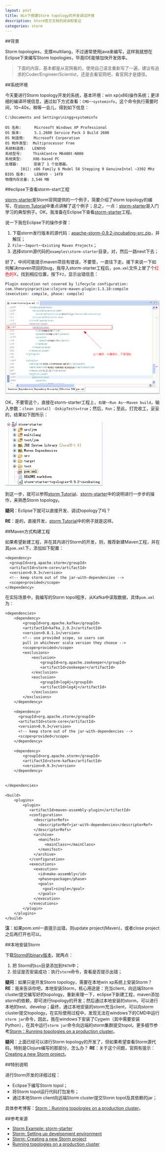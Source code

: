 ```yaml
---
layout: post
title: Win下搭建Storm topology的开发调试环境
description: Storm官方文档的阅读和笔记
categories: storm
---
```


##背景

Storm topologies，支撑multilang，不过通常使用java来编写，这样我就想在Eclipse下来编写Storm topologies，毕竟IDE能够加快开发效率。

> 下面的内容，基本都是从官网看的，使用自己语言重新写了一遍，建议有追求的Coder/Engineer/Scientist，还是去看官网吧，看官网才是捷径。

##系统环境

今天要进行Storm topology开发的系统，基本环境：win xp(x86)操作系统；更详细的编译环境信息，通过如下方式查看：`CMD`--`systeminfo`，这个命令执行需要时间，10~40s，稍等一会儿，得到如下信息：

	C:\Documents and Settings\ningg>systeminfo

	OS 名称:      Microsoft Windows XP Professional
	OS 版本:      5.1.2600 Service Pack 3 Build 2600
	OS 制造商:    Microsoft Corporation
	OS 构件类型:  Multiprocessor Free
	系统制造商:   LENOVO
	系统型号:     ThinkCentre M6400t-N000
	系统类型:     X86-based PC
	处理器:       安装了 1 个处理器。
	       [01]: x86 Family 6 Model 58 Stepping 9 GenuineIntel ~3392 Mhz
	BIOS 版本:    LENOVO - 14f0
	物理内存总量: 3,546 MB


##eclipse下查看storm-start工程

[storm-starter][storm-starter]是Storm官网提供的一个例子，简要介绍了storm topology的编写，在[storm Tutorial][storm Tutorial]中重点讲解了这个例子；总之，一点：[storm-starter][storm-starter]是入门学习的典型例子。OK，我准备在Eclipse下查看[storm-starter][storm-starter]工程。

说一下我在Eclipse下的操作步骤：

1. 下载storm发行版本的源代码：[apache-storm-0.9.2-incubating-src.zip][storm downloads]，并解压；
1. `File`--`Import`--`Existing Maven Projects`；
1. 选择storm源代码的`examples\storm-starter`目录，对，然后一路next下去；

好了，中间可能提示maven项目有错误，不要管，一直往下走。接下来说一下如何解决maven项目的bug，我导入storm-starter工程后，`pom.xml`文件上冒了个<span style="color:red">红色的X</span>，找到相应位置，按下`F2`，显示出错信息：

	Plugin execution not covered by lifecycle configuration: 
	com.theoryinpractise:clojure-maven-plugin:1.3.18:compile 
	(execution: compile, phase: compile)

![](/images/storm-dev-env-with-eclipse/pom-error.png)

OK，不要管这个，直接在storm-starter工程上，`右键`--`Run As`--`Maven build`，输入参数：`clean install -DskipTests=true`；然后，`Run`；至此，打完收工，妥妥的，结果如下图所示：

![](/images/storm-dev-env-with-eclipse/build-finished.png)

到这一步，就可以参照[storm Tutorial][storm Tutorial]、[storm-starter][storm-starter]中的说明进行一步步的操作，来熟悉Storm topology。

**疑问**：Eclipse下就可以直接开发、调试topology了吗？

**RE**：是的，直接开发，[storm Tutorial][storm Tutorial]中的例子就是这样。

##Maven方式构建工程

如果希望新建工程，并在其内进行Storm的开发，则，推荐新建Maven工程，并在其`pom.xml`下，添加如下配置：

	<dependency>
      <groupId>org.apache.storm</groupId>
      <artifactId>storm-core</artifactId>
      <version>0.9.3</version>
      <!-- keep storm out of the jar-with-dependencies -->
      <scope>provided</scope>
    </dependency>

在实际场景中，我编写的Storm topol程序，从Kafka中读取数据，具体`pom.xml`为：

	<dependencies>
        <dependency>
            <groupId>org.apache.kafka</groupId>
            <artifactId>kafka_2.9.2</artifactId>
            <version>0.8.1.1</version>
            <!-- use provided scope, so users can 
			pull in whichever scala version they choose -->
            <scope>provided</scope>
            <exclusions>
                <exclusion>
                    <groupId>org.apache.zookeeper</groupId>
                    <artifactId>zookeeper</artifactId>
                </exclusion>
                <exclusion>
                    <groupId>log4j</groupId>
                    <artifactId>log4j</artifactId>
                </exclusion>
            </exclusions>
        </dependency>
        
        <dependency>
          <groupId>org.apache.storm</groupId>
          <artifactId>storm-core</artifactId>
          <version>0.9.3</version>
          <!-- keep storm out of the jar-with-dependencies -->
          <scope>provided</scope>
        </dependency>
        
        <dependency>
        	<groupId>org.apache.storm</groupId>
        	<artifactId>storm-kafka</artifactId>
            <version>0.9.3</version>
        </dependency>
        
    
	</dependencies>
  
	<build>
	    <plugins>
	        <plugin>
	           <artifactId>maven-assembly-plugin</artifactId>
	           <configuration>
	             <descriptorRefs>
	           	   <descriptorRef>jar-with-dependencies</descriptorRef>
	             </descriptorRefs>
	             <archive>
	           	   <manifest>
	           	      <mainClass></mainClass>
	           	   </manifest>
	             </archive>
	           </configuration>
	           <executions>
	             <execution>
	           	   <id>make-assembly</id>
	           	   <phase>package</phase>
	           	   <goals>
	           	     <goal>single</goal>
	           	   </goals>
	             </execution>
	           </executions>
	        </plugin>
	    </plugins>
	</build>
	
**注**：如果pom.xml一直提示出错，则update project(Maven)，或者close project之后再打开也可以。
	
##本地安装Storm

下载[Storm的binary版本][storm downloads]，就两点：

1. 把 Storm的`bin`目录添加到`PATH`中；
2. 验证是否安装成功：执行`storm`命令，查看是否提示出错；

**疑问**：如果只是开发Storm topology，需要在本地win xp系统上安装Storm？
**RE**：我来告诉你吧，本地安装Storm，核心用途是：充当client，向远端Storm cluster提交编写好的topology。重新来理一下，eclipse下新建工程，maven添加storm的依赖，即可进行topology的开发；然后通过本地安装的storm，可以进行本地的test、develop；最终，通过本地安装的storm充当client，可以向storm cluster提交topology。在实际使用过程中，发现无法在windows下的CMD中运行`storm jar`命令，因此，我在windows下安装了Cygwin（其中需要安装Python），在其中运行`storm jar`命令向远端的storm集群提交topol。更多细节参考[Storm：Running topologies on a production cluster][Storm：Running topologies on a production cluster]。

**疑问**：上面已经可以进行Storm topology的开发了，但如果希望查看Storm源代码，特别是Clojure编写的那部分，怎么办？
**RE**：关于这个问题，官网有提示：[Creating a new Storm project][Storm: Creating a new Storm project]。

##特别说明

进行Storm开发的详细过程：

* Eclipse下编写Storm topol；
* 将Storm topol运行代码打包发布；
* 通过本地Storm client向远端Storm cluster提交Storm topol及其依赖的jar；

具体参考博客：[Storm：Running topologies on a production cluster][Storm：Running topologies on a production cluster]。


##参考来源

* [Storm Example: storm-starter](https://github.com/apache/incubator-storm/tree/master/examples/storm-starter)
* [Storm: Setting up development environment](http://storm.apache.org/documentation/Setting-up-development-environment.html)
* [Storm: Creating a new Storm project](http://storm.apache.org/documentation/Creating-a-new-Storm-project.html)
* [Running topologies on a production cluster][Running topologies on a production cluster]



[NingG]:    http://ningg.github.com  "NingG"
[storm-starter]:	https://github.com/apache/storm/tree/master/examples/storm-starter
[storm Tutorial]:	http://storm.apache.org/documentation/Tutorial.html
[storm downloads]:	http://storm.apache.org/downloads.html
[Storm: Creating a new Storm project]:	http://storm.apache.org/documentation/Creating-a-new-Storm-project.html
[Storm：Running topologies on a production cluster]:			/running-topol-on-a-prod-cluster/
[Running topologies on a production cluster]:	http://storm.apache.org/documentation/Running-topologies-on-a-production-cluster.html